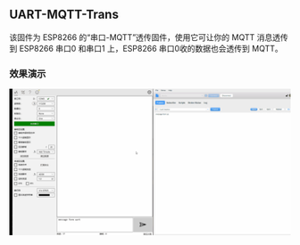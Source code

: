## UART-MQTT-Trans
该固件为 ESP8266 的“串口-MQTT”透传固件，使用它可让你的 MQTT 消息透传到 ESP8266 串口0 和串口1 上，ESP8266 串口0收的数据也会透传到 MQTT。

### 效果演示
![](pic/demo.gif)
